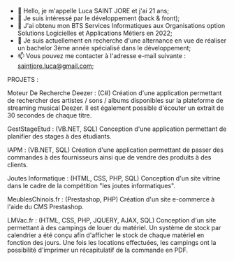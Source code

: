 - 👋 Hello, je m'appelle Luca SAINT JORE et j'ai 21 ans;
- 👀 Je suis intéressé par le développement (back & front);
- 🌱 J'ai obtenu mon BTS Services Informatiques aux Organisations option Solutions Logicielles et Applications Métiers en 2022;
- 💞️ Je suis actuellement en recherche d'une alternance en vue de réaliser un bachelor 3ème année spécialisé dans le développement;
- 📫 Vous pouvez me contacter à l'adresse e-mail suivante : saintjore.luca@gmail.com;

PROJETS :

Moteur De Recherche Deezer : (C#)
Création d'une application permettant de rechercher des artistes / sons / albums disponibles sur la plateforme de streaming musical Deezer.
Il est également possible d'écouter un extrait de 30 secondes de chaque titre.

GestStageEtud : (VB.NET, SQL)
Conception d'une application permettant de planifier des stages à des étudiants.

IAPM : (VB.NET, SQL)
Création d'une application permettant de passer des commandes à des fournisseurs ainsi que de vendre des produits à des clients.

Joutes Informatique : (HTML, CSS, PHP, SQL)
Conception d'un site vitrine dans le cadre de la compétition "les joutes informatiques".

MeublesChinois.fr : (Prestashop, PHP)
Création d'un site e-commerce à l'aide du CMS Prestashop.

LMVac.fr : (HTML, CSS, PHP, JQUERY, AJAX, SQL)
Conception d'un site permettant à des campings de louer du matériel.
Un système de stock par calendrier a été conçu afin d'afficher le stock de chaque matériel en fonction des jours.
Une fois les locations effectuées, les campings ont la possibilité d'imprimer un récapitulatif de la commande en PDF.



<!---
Luca-SJ/Luca-SJ is a ✨ special ✨ repository because its `README.md` (this file) appears on your GitHub profile.
You can click the Preview link to take a look at your changes.
--->
